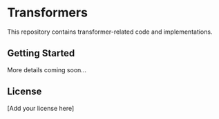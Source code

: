 # Transformers

This repository contains transformer-related code and implementations.

## Getting Started

More details coming soon...

## License

[Add your license here]

